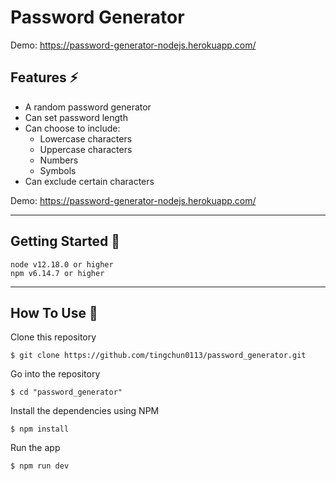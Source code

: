# Password Generator

Demo: https://password-generator-nodejs.herokuapp.com/

## Features ⚡️

- A random password generator
- Can set password length
- Can choose to include:
  - Lowercase characters
  - Uppercase characters
  - Numbers
  - Symbols
- Can exclude certain characters

Demo: https://password-generator-nodejs.herokuapp.com/

---

## Getting Started 🚀

```
node v12.18.0 or higher
npm v6.14.7 or higher

```

---

## How To Use 🔧

Clone this repository

```
$ git clone https://github.com/tingchun0113/password_generator.git
```

Go into the repository

```
$ cd "password_generator"
```

Install the dependencies using NPM

```
$ npm install
```

Run the app

```
$ npm run dev
```
